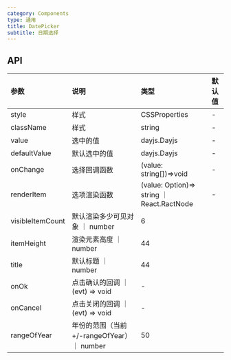 ```yaml
---
category: Components
type: 通用
title: DatePicker
subtitle: 日期选择
---
```

## API

| 参数      | 说明           | 类型          | 默认值 |
| :-------- | :------------- | :------------ | :----- |
| style     | 样式   | CSSProperties | -   |
| className | 样式   | string        | -   |
| value | 选中的值   | dayjs.Dayjs        | -      |
| defaultValue | 默认选中的值  | dayjs.Dayjs        | -      |
| onChange   | 选择回调函数 | (value: string[])=>void      | -      |
| renderItem   | 选项渲染函数 | (value: Option)=> string ｜ React.RactNode | -  |
| visibleItemCount   | 默认渲染多少可见对象 ｜ number | 6  |
| itemHeight   | 渲染元素高度 ｜ number | 44  |
| title   | 默认标题 ｜ number | 44  |
| onOk   | 点击确认的回调 ｜ (evt) => void  | -  |
| onCancel   | 点击关闭的回调 ｜ (evt) => void  | -  |
| rangeOfYear   | 年份的范围（当前+/-rangeOfYear） ｜ number  | 50  |
